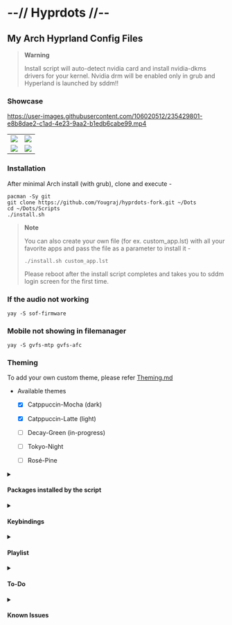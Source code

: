 # --// Hyprdots //--

## My Arch Hyprland Config Files

> **Warning**
>
> Install script will auto-detect nvidia card and install nvidia-dkms drivers for your kernel.
> Nvidia drm will be enabled only in grub and Hyperland is launched by sddm!!


### Showcase
https://user-images.githubusercontent.com/106020512/235429801-e8b8dae2-c1ad-4e23-9aa2-b1edb6cabe99.mp4

|     |     |
| --- | --- |
![](https://raw.githubusercontent.com/prasanthrangan/hyprdots/main/Source/screenshot_1.png) | ![](https://raw.githubusercontent.com/prasanthrangan/hyprdots/main/Source/screenshot_2.png)
![](https://raw.githubusercontent.com/prasanthrangan/hyprdots/main/Source/screenshot_3.png) | ![](https://raw.githubusercontent.com/prasanthrangan/hyprdots/main/Source/screenshot_4.png) 


### Installation
After minimal Arch install (with grub), clone and execute -
```shell
pacman -Sy git
git clone https://github.com/Yougraj/hyprdots-fork.git ~/Dots
cd ~/Dots/Scripts
./install.sh
```

> **Note**
>
> You can also create your own file (for ex. custom_app.lst) with all your favorite apps and pass the file as a parameter to install it -
>```shell
>./install.sh custom_app.lst
>```
> Please reboot after the install script completes and takes you to sddm login screen for the first time.


### If the audio not working
```
yay -S sof-firmware
```

### Mobile not showing in filemanager
```
yay -S gvfs-mtp gvfs-afc
```

### Theming
To add your own custom theme, please refer [Theming.md](https://github.com/prasanthrangan/hyprdots/blob/main/Theming.md)
- Available themes
    - [x] Catppuccin-Mocha (dark)
    - [x] Catppuccin-Latte (light)
    - [ ] Decay-Green (in-progress)
    - [ ] Tokyo-Night
    - [ ] Rosé-Pine


<details>
<summary><h4>Packages installed by the script</h4></summary>

<h5>nvidia</h5>

+ linux-headers -- for main kernel (script will auto detect from /usr/lib/modules/)
+ linux-zen-headers -- for zen kernel (script will auto detect from /usr/lib/modules/)
+ linux-lts-headers -- for lts kernel (script will auto detect from /usr/lib/modules/)
+ nvidia-dkms -- nvidia drivers (script will auto detect from lspci -k | grep -A 2 -E "(VGA|3D)")
+ nvidia-utils -- nvidia drivers (script will auto detect from lspci -k | grep -A 2 -E "(VGA|3D)")

<h5>tools</h5>

+ pipewire -- audio and video server
+ pipewire-alsa -- for audio
+ pipewire-audio -- for audio
+ pipewire-jack -- for audio
+ pipewire-pulse -- for audio
+ gst-plugin-pipewire -- for audio
+ wireplumber -- audio and video server
+ networkmanager -- network manager
+ network-manager-applet -- nm tray
+ bluez -- for bluetooth
+ bluez-utils -- for bluetooth
+ blueman -- bt tray

<h5>login</h5>

+ sddm-git -- display manager for login
+ qt5-wayland -- for QT wayland XDP
+ qt6-wayland -- for QT wayland XDP
+ qt5-quickcontrols -- for sddm theme
+ qt5-quickcontrols2 -- for sddm theme
+ qt5-graphicaleffects -- for sddm theme

<h5>hypr</h5>

+ hyprland-git -- main window manager (script will change this to hyprland-nvidia-git if nvidia card is detected)
+ dunst -- graphical notification daemon
+ rofi-lbonn-wayland-git -- app launcher
+ waybar-hyprland-git -- status bar
+ swww-- wallpaper app
+ swaylock-effects-git -- lockscreen
+ wlogout -- logout screen
+ grim -- screenshot tool
+ slurp -- selects region for screenshot/screenshare
+ swappy -- screenshot editor
+ cliphist -- clipboard manager

<h5>dependencies</h5>

+ polkit-kde-agent -- authentication agent
+ xdg-desktop-portal-hyprland-git -- XDG Desktop Portal
+ imagemagick -- for kitty/neofetch image processing
+ qt5-imageformats -- for dolphin thumbnails
+ pavucontrol -- audio settings gui
+ pamixer -- for waybar audio

<h5>theming</h5>

+ nwg-look -- theming GTK apps
+ kvantum -- theming QT apps
+ qt5ct -- theming QT5 apps

<h5>applications</h5>

+ firefox -- browser
+ kitty -- terminal
+ neofetch -- fetch tool
+ dolphin -- kde file manager
+ visual-studio-code-bin -- gui code editor
+ vim -- text editor
+ ark -- kde file archiver

<h5>shell</h5>

+ zsh -- main shell
+ exa -- colorful file lister
+ oh-my-zsh-git -- for zsh plugins
+ zsh-theme-powerlevel10k-git -- theme for zsh
+ zsh-syntax-highlighting-git -- highlighting of commands
+ zsh-autosuggestions-git -- see completion as you type
+ pokemon-colorscripts-git -- display pokemon sprites

</details>


<details>
<summary><h4>Keybindings</h4></summary>

| Key 1 | Key 2 | Key 3 | Action |
| :-:   | :-:   | :-:   | ---    |
| `Super` | `Q` | | Quit active/focused window
| `Super` | `del` | | quit Hyprland session
| `Super` | `Space` | | toggle Window on focus to float
| `Alt` | `Enter` | | toggle window on focus to fullscreen
| `Super` | `G` | | disable hypr effects for Gamemode
| `Super` | `Enter` | | launch kitty Terminal
| `Super` | `E` | | launch dolphin file Explorer
| `Super` | `V` | | launch Vs code
| `Super` | `F` | | launch Firefox
| `Super` | `A` | | launch desktop Applications (rofi)
| `Super` | `tab` | | switch open applications (rofi)
| `Super` | `R` | | browse system files (rofi)
| `F10` | | | mute audio output
| `F11` | | | decrease volume
| `F12` | | | increase volume
| `Super` | `L` | | lock screen
| `Super` | `backspace` | | logout menu
| `Super` | `P` | | screenshot snip
| `Super` | `Alt` | `P` | print current screen and save to ~/Apps/grim/

</details>


<details>
<summary><h4>Playlist</h4></summary>

[![IMAGE ALT TEXT](http://img.youtube.com/vi/_nyStxAI75s/0.jpg)](https://www.youtube.com/watch?v=_nyStxAI75s&list=PLt8rU_ebLsc5yEHUVsAQTqokIBMtx3RFY)

</details>


<details>
<summary><h4>To-Do</h4></summary>

- [x] Wallpaper change script (ver2)
- [x] Theme selector script
- [x] Theme change script (ver2)
- [x] Update rofi configs
- [x] Clipboard manager in waybar
- [x] Volume control script/notification
- [ ] Media control for waybar

</details>


<details>
<summary><h4>Known Issues</h4></summary>

- [ ] Random lockscreen crash, refer https://github.com/swaywm/sway/issues/7046
- [x] Waybar launching rofi (clipboard) breaks mouse input (use right/middle click on waybar as a workaround for now), refer https://github.com/Alexays/Waybar/issues/1850
- [ ] Flatpak Gnome Boxes needs xdg-desktop-portal-gtk
- [ ] Flatpak QT apps does not follow system theme

</details>

